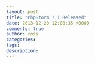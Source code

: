 ```yaml
---
layout: post
title: "PhpStorm 7.1 Released"
date: 2013-12-20 12:08:35 +0000
comments: true
author: ross
categories: 
tags: 
description: 
---
```

